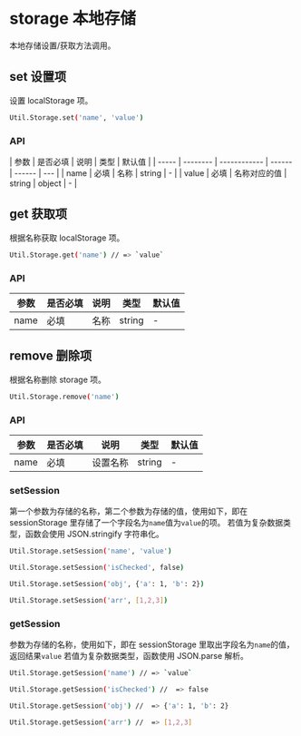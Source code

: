 # storage 本地存储

本地存储设置/获取方法调用。

## set 设置项

设置 localStorage 项。

```bash
Util.Storage.set('name', 'value')
```

### API

| 参数  | 是否必填 | 说明         | 类型   | 默认值 |
| ----- | -------- | ------------ | ------ | ------ | --- |
| name  | 必填     | 名称         | string | -      |
| value | 必填     | 名称对应的值 | string | object | -   |

## get 获取项

根据名称获取 localStorage 项。

```bash
Util.Storage.get('name') // => `value`
```

### API

| 参数 | 是否必填 | 说明 | 类型   | 默认值 |
| ---- | -------- | ---- | ------ | ------ |
| name | 必填     | 名称 | string | -      |

## remove 删除项

根据名称删除 storage 项。

```bash
Util.Storage.remove('name')
```

### API

| 参数 | 是否必填 | 说明     | 类型   | 默认值 |
| ---- | -------- | -------- | ------ | ------ |
| name | 必填     | 设置名称 | string | -      |

### setSession

第一个参数为存储的名称，第二个参数为存储的值，使用如下，即在 sessionStorage 里存储了一个字段名为`name`值为`value`的项。
若值为复杂数据类型，函数会使用 JSON.stringify 字符串化。

```bash
Util.Storage.setSession('name', 'value')

Util.Storage.setSession('isChecked', false)

Util.Storage.setSession('obj', {'a': 1, 'b': 2})

Util.Storage.setSession('arr', [1,2,3])
```

### getSession

参数为存储的名称，使用如下，即在 sessionStorage 里取出字段名为`name`的值，返回结果`value`
若值为复杂数据类型，函数使用 JSON.parse 解析。

```bash
Util.Storage.getSession('name') // => `value`

Util.Storage.getSession('isChecked') //  => false

Util.Storage.getSession('obj') //  => {'a': 1, 'b': 2}

Util.Storage.getSession('arr') //  => [1,2,3]
```
